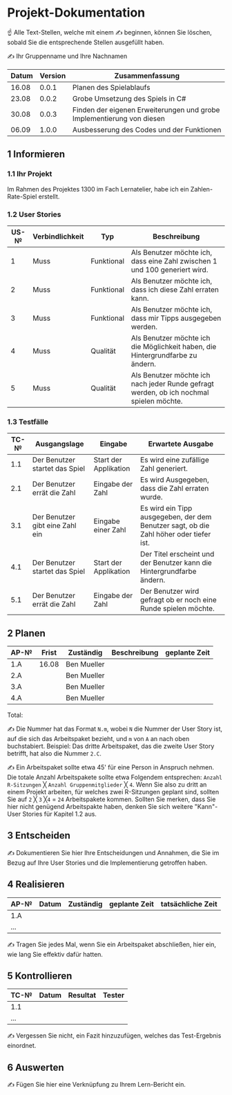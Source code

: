 # Projekt-Dokumentation

☝️ Alle Text-Stellen, welche mit einem ✍️ beginnen, können Sie löschen, sobald Sie die entsprechende Stellen ausgefüllt haben.

✍️ Ihr Gruppenname und Ihre Nachnamen

| Datum | Version | Zusammenfassung                                              |
| ----- | ------- | ------------------------------------------------------------ |
|  16.08     | 0.0.1   | Planen des Spielablaufs |
|  23.08     | 0.0.2   | Grobe Umsetzung des Spiels in C#                                      |
|  30.08     | 0.0.3   |            Finden der eigenen Erweiterungen und grobe Implementierung von diesen                                                |
| 06.09     | 1.0.0   |           Ausbesserung des Codes und der Funktionen                                                   |
 
## 1 Informieren

### 1.1 Ihr Projekt

Im Rahmen des Projektes 1300 im Fach Lernatelier, habe ich ein Zahlen-Rate-Spiel erstellt.



### 1.2 User Stories

| US-№ | Verbindlichkeit | Typ  | Beschreibung                       |
| ---- | --------------- | ---- | ---------------------------------- |
| 1    |    Muss             |   Funktional   | Als Benutzer möchte ich, dass eine Zahl zwischen 1 und 100 generiert wird. |
| 2 |          Muss          |    Funktional  |     Als Benutzer möchte ich, dass ich diese Zahl erraten kann.                               |
| 3 |              Muss      |   Funktional   | Als Benutzer möchte ich, dass mir Tipps ausgegeben werden.  |
| 4 |              Muss      |   Qualität   | Als Benutzer möchte ich die Möglichkeit haben, die Hintergrundfarbe zu ändern.  |
| 5 |              Muss      |  Qualität    | Als Benutzer möchte ich nach jeder Runde gefragt werden, ob ich nochmal spielen möchte.  |



### 1.3 Testfälle

| TC-№ | Ausgangslage | Eingabe | Erwartete Ausgabe |
| ---- | ------------ | ------- | ----------------- |
|  1.1    |   Der Benutzer startet das Spiel           |  Start der Applikation       |  Es wird eine zufällige Zahl generiert.                 |
|  2.1   |  Der Benutzer errät die Zahl            |     Eingabe der Zahl    |   Es wird Ausgegeben, dass die Zahl erraten wurde.                |
| 3.1  |    Der Benutzer gibt eine Zahl ein          |   Eingabe einer Zahl      |  Es wird ein Tipp ausgegeben, der dem Benutzer sagt, ob die Zahl höher oder tiefer ist.                 |
| 4.1  |   Der Benutzer startet das Spiel           |   Start der Applikation      |  Der Titel erscheint und der Benutzer kann die Hintergrundfarbe ändern.                 |
|  5.1    |  Der Benutzer errät die Zahl            |  Eingabe der Zahl       |  Der Benutzer wird gefragt ob er noch eine Runde spielen möchte.                 |




## 2 Planen

| AP-№ | Frist | Zuständig | Beschreibung | geplante Zeit |
| ---- | ----- | --------- | ------------ | ------------- |
| 1.A  |  16.08     |   Ben Mueller        |              |               |
|  2.A    |       |    Ben Mueller       |              |               |
|    3.A  |       |    Ben Mueller       |              |               |
|   4.A   |       |    Ben Mueller       |              |               |


Total: 

✍️ Die Nummer hat das Format `N.m`, wobei `N` die Nummer der User Story ist, auf die sich das Arbeitspaket bezieht, und `m` von `A` an nach oben buchstabiert. Beispiel: Das dritte Arbeitspaket, das die zweite User Story betrifft, hat also die Nummer `2.C`.

✍️ Ein Arbeitspaket sollte etwa 45' für eine Person in Anspruch nehmen. Die totale Anzahl Arbeitspakete sollte etwa Folgendem entsprechen: `Anzahl R-Sitzungen` ╳ `Anzahl Gruppenmitglieder` ╳ `4`. Wenn Sie also zu dritt an einem Projekt arbeiten, für welches zwei R-Sitzungen geplant sind, sollten Sie auf `2` ╳ `3` ╳`4` = `24` Arbeitspakete kommen. Sollten Sie merken, dass Sie hier nicht genügend Arbeitspakte haben, denken Sie sich weitere "Kann"-User Stories für Kapitel 1.2 aus.

## 3 Entscheiden

✍️ Dokumentieren Sie hier Ihre Entscheidungen und Annahmen, die Sie im Bezug auf Ihre User Stories und die Implementierung getroffen haben.

## 4 Realisieren

| AP-№ | Datum | Zuständig | geplante Zeit | tatsächliche Zeit |
| ---- | ----- | --------- | ------------- | ----------------- |
| 1.A  |       |           |               |                   |
| ...  |       |           |               |                   |

✍️ Tragen Sie jedes Mal, wenn Sie ein Arbeitspaket abschließen, hier ein, wie lang Sie effektiv dafür hatten.

## 5 Kontrollieren

| TC-№ | Datum | Resultat | Tester |
| ---- | ----- | -------- | ------ |
| 1.1  |       |          |        |
| ...  |       |          |        |

✍️ Vergessen Sie nicht, ein Fazit hinzuzufügen, welches das Test-Ergebnis einordnet.

## 6 Auswerten

✍️ Fügen Sie hier eine Verknüpfung zu Ihrem Lern-Bericht ein.
